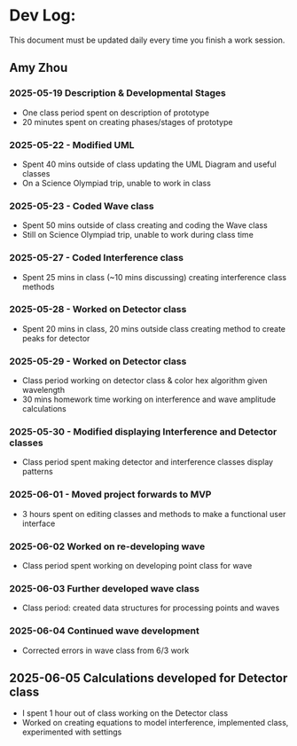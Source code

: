 # Dev Log:

This document must be updated daily every time you finish a work session.

## Amy Zhou

### 2025-05-19 Description & Developmental Stages 
- One class period spent on description of prototype
- 20 minutes spent on creating phases/stages of prototype

### 2025-05-22 - Modified UML
- Spent 40 mins outside of class updating the UML Diagram and useful classes
- On a Science Olympiad trip, unable to work in class

### 2025-05-23 - Coded Wave class
- Spent 50 mins outside of class creating and coding the Wave class
- Still on Science Olympiad trip, unable to work during class time

### 2025-05-27 - Coded Interference class
- Spent 25 mins in class (~10 mins discussing) creating interference class methods

### 2025-05-28 - Worked on Detector class
- Spent 20 mins in class, 20 mins outside class creating method to create peaks for detector

### 2025-05-29 - Worked on Detector class
- Class period working on detector class & color hex algorithm given wavelength
- 30 mins homework time working on interference and wave amplitude calculations

### 2025-05-30 - Modified displaying Interference and Detector classes
- Class period spent making detector and interference classes display patterns

### 2025-06-01 - Moved project forwards to MVP 
- 3 hours spent on editing classes and methods to make a functional user interface

### 2025-06-02 Worked on re-developing wave
- Class period spent working on developing point class for wave

### 2025-06-03 Further developed wave class
- Class period: created data structures for processing points and waves

### 2025-06-04 Continued wave development
- Corrected errors in wave class from 6/3 work

## 2025-06-05 Calculations developed for Detector class
- I spent 1 hour out of class working on the Detector class
- Worked on creating equations to model interference, implemented class, experimented with settings
